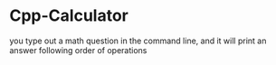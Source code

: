 Cpp-Calculator
==============
you type out a math question in the command line, and it will print an answer following order of operations
